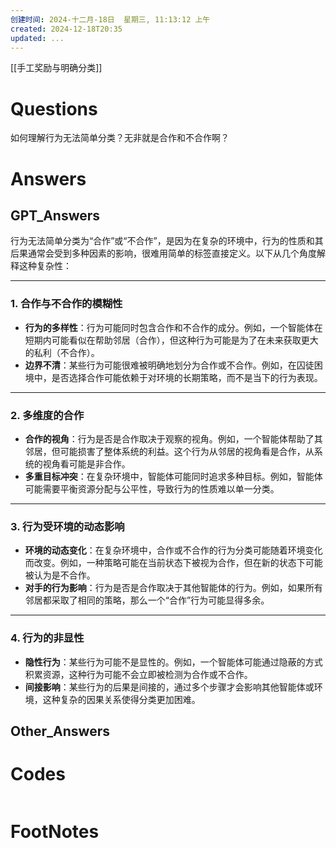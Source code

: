 ```yaml
---
创建时间: 2024-十二月-18日  星期三, 11:13:12 上午
created: 2024-12-18T20:35
updated: ...
---
```

[[手工奖励与明确分类]]

# Questions
如何理解行为无法简单分类？无非就是合作和不合作啊？

# Answers

## GPT_Answers
行为无法简单分类为“合作”或“不合作”，是因为在复杂的环境中，行为的性质和其后果通常会受到多种因素的影响，很难用简单的标签直接定义。以下从几个角度解释这种复杂性：

---

### 1. **合作与不合作的模糊性**
   - **行为的多样性**：行为可能同时包含合作和不合作的成分。例如，一个智能体在短期内可能看似在帮助邻居（合作），但这种行为可能是为了在未来获取更大的私利（不合作）。
   - **边界不清**：某些行为可能很难被明确地划分为合作或不合作。例如，在囚徒困境中，是否选择合作可能依赖于对环境的长期策略，而不是当下的行为表现。

---

### 2. **多维度的合作**
   - **合作的视角**：行为是否是合作取决于观察的视角。例如，一个智能体帮助了其邻居，但可能损害了整体系统的利益。这个行为从邻居的视角看是合作，从系统的视角看可能是非合作。
   - **多重目标冲突**：在复杂环境中，智能体可能同时追求多种目标。例如，智能体可能需要平衡资源分配与公平性，导致行为的性质难以单一分类。

---

### 3. **行为受环境的动态影响**
   - **环境的动态变化**：在复杂环境中，合作或不合作的行为分类可能随着环境变化而改变。例如，一种策略可能在当前状态下被视为合作，但在新的状态下可能被认为是不合作。
   - **对手的行为影响**：行为是否是合作取决于其他智能体的行为。例如，如果所有邻居都采取了相同的策略，那么一个“合作”行为可能显得多余。

---

### 4. **行为的非显性**
   - **隐性行为**：某些行为可能不是显性的。例如，一个智能体可能通过隐蔽的方式积累资源，这种行为可能不会立即被检测为合作或不合作。
   - **间接影响**：某些行为的后果是间接的，通过多个步骤才会影响其他智能体或环境，这种复杂的因果关系使得分类更加困难。


## Other_Answers


# Codes

```python

```


# FootNotes
